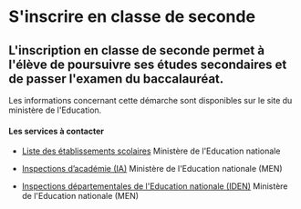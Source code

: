 # S'inscrire en classe de seconde

L'inscription en classe de seconde permet à l'élève de poursuivre ses études secondaires et de passer l'examen du baccalauréat.
-------------------------------------------------------------------------------------------------------------------------------

Les informations concernant cette démarche sont disponibles sur le site du ministère de l'Education.

#### Les services à contacter

*   [Liste des établissements scolaires](../../../services/liste-des-etablissements-scolaires.md) Ministère de l'Education nationale  
    
*   [Inspections d’académie (IA)](../../../services/inspections-dacademie-ia.md) Ministère de l'Education nationale (MEN)  
    
*   [Inspections départementales de l'Education nationale (IDEN)](../../../services/inspections-departementales-de-leducation-nationale-iden.md) Ministère de l'Education nationale (MEN)